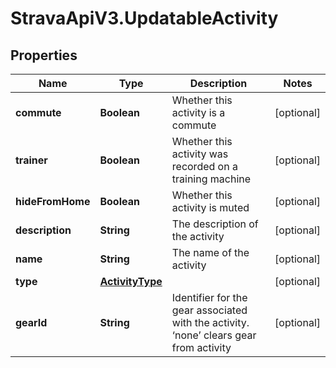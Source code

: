 # StravaApiV3.UpdatableActivity

## Properties
Name | Type | Description | Notes
------------ | ------------- | ------------- | -------------
**commute** | **Boolean** | Whether this activity is a commute | [optional] 
**trainer** | **Boolean** | Whether this activity was recorded on a training machine | [optional] 
**hideFromHome** | **Boolean** | Whether this activity is muted | [optional] 
**description** | **String** | The description of the activity | [optional] 
**name** | **String** | The name of the activity | [optional] 
**type** | [**ActivityType**](ActivityType.md) |  | [optional] 
**gearId** | **String** | Identifier for the gear associated with the activity. ‘none’ clears gear from activity | [optional] 


